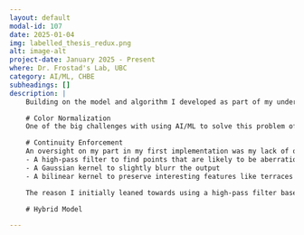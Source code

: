 ```yaml
---
layout: default
modal-id: 107
date: 2025-01-04
img: labelled_thesis_redux.png
alt: image-alt
project-date: January 2025 - Present
where: Dr. Frostad's Lab, UBC
category: AI/ML, CHBE
subheadings: []
description: |
    Building on the model and algorithm I developed as part of my undergraduate thesis, I've been working to integrate the two solving approaches. In general, I found the model was good at making predictions that matched the continuity and structure expected of a real film, but struggled to be bound to the actual film. In contrast, the color-matching algorithm excelled at matching the film, particularly as more reference colors were used, but sometimes predicted aberrant points far off the surface. Here, I explore two corrections. The first attempts to smooth the color-matching algorithm, and the second involves normalizing the color space and training a new model to predict the surface structure. The model's solving now happens in a normalized color space, a departure from my previous work that should, hopefully, help it be agnostic to the components (and their refractive indices) of the system, so long as they are known. 

    # Color Normalization
    One of the big challenges with using AI/ML to solve this problem of mapping from a film's interference pattern to a 3D structure is the fact that the color that corresponds to a given thickness changes depending on the refractive indices of the component materials. To get around this, I tried two approaches: integrating the refractive indices into the model as an input, and normalizing the observed colors using a characteristic frequency. This first is relatively self explanatory (though I'll go through it more in the model section below), but the second approach is a little more nuanced. In a color map, like the one shown below, colors repeat after a while. If we call the time from a colors first appearance to its second on "cycle", we should be able to normalize our interference pattern and move it from the color space to a cycle space, right?

    # Continuity Enforcement
    An oversight on my part in my first implementation was my lack of output smoothing. I tried to do some naive smoothing using a convolution to assign each point to the mean or median of its neighbours, but this had mixed results. Now, I've taken a computer vision course, and low and behold, the fourth week covered Gaussian smoothing, high/low pass filtering, and bilinear kernels! So, my revised approach explores each of the following:
    - A high-pass filter to find points that are likely to be aberrations
    - A Gaussian kernel to slightly blurr the output
    - A bilinear kernel to preserve interesting features like terraces and mesas

    The reason I initially leaned towards using a high-pass filter based removal over the two blurring operations is that blurring is, well, blurring. Ideally we wouldn't need to sacrifice resolution in favor of a smooth output. That said, the topology of many systems is naturally smooth (with the exception of some tiny features, as shown in [this paper]()), so blurring may well be a reasonable approach.  

    # Hybrid Model

---
```

